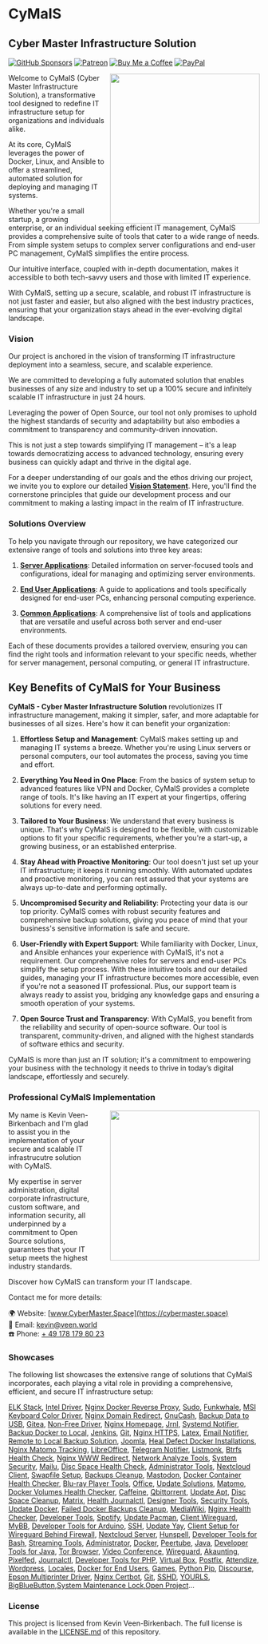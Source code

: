 # CyMaIS 
## Cyber Master Infrastructure Solution
[![GitHub Sponsors](https://img.shields.io/badge/Sponsor-GitHub%20Sponsors-blue?logo=github)](https://github.com/sponsors/kevinveenbirkenbach) [![Patreon](https://img.shields.io/badge/Support-Patreon-orange?logo=patreon)](https://www.patreon.com/c/kevinveenbirkenbach) [![Buy Me a Coffee](https://img.shields.io/badge/Buy%20me%20a%20Coffee-Funding-yellow?logo=buymeacoffee)](https://buymeacoffee.com/kevinveenbirkenbach) [![PayPal](https://img.shields.io/badge/Donate-PayPal-blue?logo=paypal)](https://s.veen.world/paypaldonate)


<img src="https://cybermaster.space/wp-content/uploads/sites/7/2023/12/logo_cymais.png" width="300" style="float: right; margin-left: 10px;">

Welcome to CyMaIS (Cyber Master Infrastructure Solution), a transformative tool designed to redefine IT infrastructure setup for organizations and individuals alike. 

At its core, CyMaIS leverages the power of Docker, Linux, and Ansible to offer a streamlined, automated solution for deploying and managing IT systems. 

Whether you're a small startup, a growing enterprise, or an individual seeking efficient IT management, CyMaIS provides a comprehensive suite of tools that cater to a wide range of needs. From simple system setups to complex server configurations and end-user PC management, CyMaIS simplifies the entire process. 

Our intuitive interface, coupled with in-depth documentation, makes it accessible to both tech-savvy users and those with limited IT experience. 

With CyMaIS, setting up a secure, scalable, and robust IT infrastructure is not just faster and easier, but also aligned with the best industry practices, ensuring that your organization stays ahead in the ever-evolving digital landscape.

### Vision
Our project is anchored in the vision of transforming IT infrastructure deployment into a seamless, secure, and scalable experience. 

We are committed to developing a fully automated solution that enables businesses of any size and industry to set up a 100% secure and infinitely scalable IT infrastructure in just 24 hours. 

Leveraging the power of Open Source, our tool not only promises to uphold the highest standards of security and adaptability but also embodies a commitment to transparency and community-driven innovation. 

This is not just a step towards simplifying IT management – it's a leap towards democratizing access to advanced technology, ensuring every business can quickly adapt and thrive in the digital age.

For a deeper understanding of our goals and the ethos driving our project, we invite you to explore our detailed **[Vision Statement](./VISION_STATEMENT.md)**. Here, you'll find the cornerstone principles that guide our development process and our commitment to making a lasting impact in the realm of IT infrastructure.

### Solutions Overview

To help you navigate through our repository, we have categorized our extensive range of tools and solutions into three key areas:

1. **[Server Applications](./SERVER_APPLICATIONS.md)**: Detailed information on server-focused tools and configurations, ideal for managing and optimizing server environments.
   
2. **[End User Applications](./END_USER_APPLICATIONS.md)**: A guide to applications and tools specifically designed for end-user PCs, enhancing personal computing experience.
   
3. **[Common Applications](./COMMON_APPLICATIONS.md)**: A comprehensive list of tools and applications that are versatile and useful across both server and end-user environments.

Each of these documents provides a tailored overview, ensuring you can find the right tools and information relevant to your specific needs, whether for server management, personal computing, or general IT infrastructure.

## Key Benefits of CyMaIS for Your Business

**CyMaIS - Cyber Master Infrastructure Solution** revolutionizes IT infrastructure management, making it simpler, safer, and more adaptable for businesses of all sizes. Here's how it can benefit your organization:

1. **Effortless Setup and Management**: CyMaIS makes setting up and managing IT systems a breeze. Whether you're using Linux servers or personal computers, our tool automates the process, saving you time and effort.

2. **Everything You Need in One Place**: From the basics of system setup to advanced features like VPN and Docker, CyMaIS provides a complete range of tools. It's like having an IT expert at your fingertips, offering solutions for every need.

3. **Tailored to Your Business**: We understand that every business is unique. That's why CyMaIS is designed to be flexible, with customizable options to fit your specific requirements, whether you're a start-up, a growing business, or an established enterprise.

4. **Stay Ahead with Proactive Monitoring**: Our tool doesn't just set up your IT infrastructure; it keeps it running smoothly. With automated updates and proactive monitoring, you can rest assured that your systems are always up-to-date and performing optimally.

5. **Uncompromised Security and Reliability**: Protecting your data is our top priority. CyMaIS comes with robust security features and comprehensive backup solutions, giving you peace of mind that your business's sensitive information is safe and secure.

6. **User-Friendly with Expert Support**: While familiarity with Docker, Linux, and Ansible enhances your experience with CyMaIS, it's not a requirement. Our comprehensive roles for servers and end-user PCs simplify the setup process. With these intuitive tools and our detailed guides, managing your IT infrastructure becomes more accessible, even if you're not a seasoned IT professional. Plus, our support team is always ready to assist you, bridging any knowledge gaps and ensuring a smooth operation of your systems.

7. **Open Source Trust and Transparency**: With CyMaIS, you benefit from the reliability and security of open-source software. Our tool is transparent, community-driven, and aligned with the highest standards of software ethics and security.

CyMaIS is more than just an IT solution; it's a commitment to empowering your business with the technology it needs to thrive in today’s digital landscape, effortlessly and securely.

### Professional CyMaIS Implementation
<img src="https://cybermaster.space/wp-content/uploads/sites/7/2023/11/FVG_8364BW-scaled.jpg" width="300" style="float: right; margin-left: 30px;">

My name is Kevin Veen-Birkenbach and I'm glad to assist you in the implementation of your secure and scalable IT infrastrucutre solution with CyMaIS.

My expertise in server administration, digital corporate infrastructure, custom software, and information security, all underpinned by a commitment to Open Source solutions, guarantees that your IT setup meets the highest industry standards.

Discover how CyMaIS can transform your IT landscape. 

Contact me for more details:

🌍 Website: [www.CyberMaster.Space](https://cybermaster.space)<br />
📧 Email: [kevin@veen.world](mailto:kevin@veen.world)<br />
☎️ Phone: [+ 49 178 179 80 23](tel:00491781798023)

### Showcases
The following list showcases the extensive range of solutions that CyMaIS incorporates, each playing a vital role in providing a comprehensive, efficient, and secure IT infrastructure setup:

[ELK Stack](./roles/docker-elk), [Intel Driver](./roles/driver-intel), [Nginx Docker Reverse Proxy](./roles/nginx-docker-reverse-proxy), [Sudo](./roles/sudo), [Funkwhale](./roles/docker-funkwhale), [MSI Keyboard Color Driver](./roles/driver-msi-keyboard-color), [Nginx Domain Redirect](./roles/nginx-redirect-domain), [GnuCash](./roles/pc-gnucash), [Backup Data to USB](./roles/backup-data-to-usb), [Gitea](./roles/docker-gitea), [Non-Free Driver](./roles/driver-non-free), [Nginx Homepage](./roles/nginx-serve-html), [Jrnl](./roles/pc-jrnl), [Systemd Notifier](./roles/systemd-notifier), [Backup Docker to Local](./roles/backup-docker-to-local), [Jenkins](./roles/docker-jenkins), [Git](./roles/git), [Nginx HTTPS](./roles/nginx-https), [Latex](./roles/pc-latex), [Email Notifier](./roles/systemd-notifier-email), [Remote to Local Backup Solution](./roles/backup-remote-to-local), [Joomla](./roles/docker-joomla), [Heal Defect Docker Installations](./roles/heal-docker), [Nginx Matomo Tracking](./roles/nginx-modifier-matomo), [LibreOffice](./roles/pc-libreoffice), [Telegram Notifier](./roles/systemd-notifier-telegram), [Listmonk](./roles/docker-listmonk), [Btrfs Health Check](./roles/health-btrfs), [Nginx WWW Redirect](./roles/nginx-redirect-www), [Network Analyze Tools](./roles/pc-network-analyze-tools), [System Security](./roles/system-security), [Mailu](./roles/docker-mailu), [Disc Space Health Check](./roles/health-disc-space), [Administrator Tools](./roles/pc-administrator-tools), [Nextcloud Client](./roles/pc-nextcloud), [Swapfile Setup](./roles/system-swapfile), [Backups Cleanup](./roles/cleanup-backups-service), [Mastodon](./roles/docker-mastodon), [Docker Container Health Checker](./roles/health-docker-container), [Blu-ray Player Tools](./roles/pc-bluray-player-tools), [Office](./roles/pc-office), [Update Solutions](./roles/update), [Matomo](./roles/docker-matomo), [Docker Volumes Health Checker](./roles/health-docker-volumes), [Caffeine](./roles/pc-caffeine), [Qbittorrent](./roles/pc-qbittorrent), [Update Apt](./roles/update-apt), [Disc Space Cleanup](./roles/cleanup-disc-space), [Matrix](./roles/docker-matrix), [Health Journalctl](./roles/health-journalctl), [Designer Tools](./roles/pc-designer-tools), [Security Tools](./roles/pc-security-tools), [Update Docker](./roles/update-docker), [Failed Docker Backups Cleanup](./roles/cleanup-failed-docker-backups), [MediaWiki](./roles/docker-mediawiki), [Nginx Health Checker](./roles/health-nginx), [Developer Tools](./roles/pc-developer-tools), [Spotify](./roles/pc-spotify), [Update Pacman](./roles/update-pacman), [Client Wireguard](./roles/client-wireguard), [MyBB](./roles/docker-mybb), [Developer Tools for Arduino](./roles/pc-developer-tools-arduino), [SSH](./roles/pc-ssh), [Update Yay](./roles/update-yay), [Client Setup for Wireguard Behind Firewall](./roles/client-wireguard-behind-firewall), [Nextcloud Server](./roles/docker-nextcloud), [Hunspell](./roles/hunspell), [Developer Tools for Bash](./roles/pc-developer-tools-bash), [Streaming Tools](./roles/pc-streaming-tools), [Administrator](./roles/user-administrator), [Docker](./roles/docker), [Peertube](./roles/docker-peertube), [Java](./roles/java), [Developer Tools for Java](./roles/pc-developer-tools-java), [Tor Browser](./roles/pc-torbrowser), [Video Conference](./roles/pc-video-conference), [Wireguard](./roles/wireguard), [Akaunting](./roles/docker-akaunting), [Pixelfed](./roles/docker-pixelfed), [Journalctl](./roles/journalctl), [Developer Tools for PHP](./roles/pc-developer-tools-php), [Virtual Box](./roles/pc-virtual-box), [Postfix](./roles/postfix), [Attendize](./roles/docker-attendize), [Wordpress](./roles/docker-wordpress), [Locales](./roles/locales), [Docker for End Users](./roles/pc-docker), [Games](./roles/pc-games), [Python Pip](./roles/python-pip), [Discourse](./roles/docker-discourse), [Epson Multiprinter Driver](./roles/driver-epson-multiprinter), [Nginx Certbot](./roles/nginx-certbot), [Git](./roles/pc-git), [SSHD](./roles/sshd), [YOURLS](./roles/docker-yourls), [BigBlueButton](./roles/docker-bigbluebutton),[System Maintenance Lock](./roles/system-maintenance-lock),[Open Project](./roles/docker-openproject)...

### License

This project is licensed from Kevin Veen-Birkenbach. The full license is available in the [LICENSE.md](./LICENSE.md) of this repository. 
